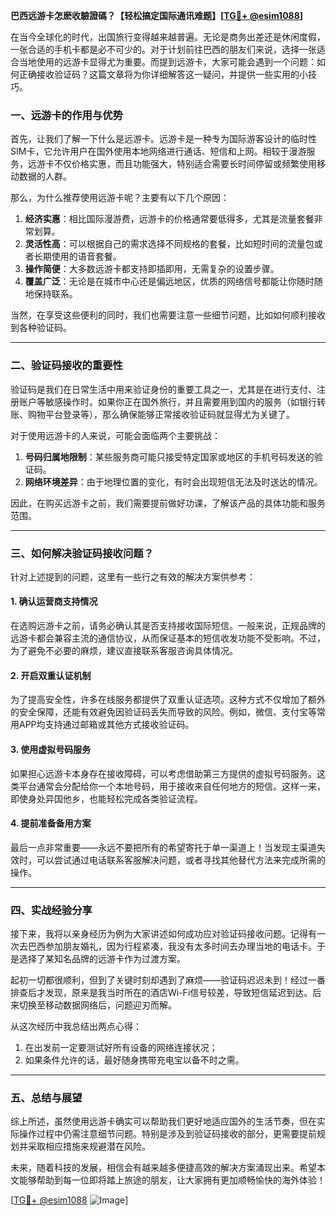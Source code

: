 **巴西远游卡怎麽收驗證碼？【轻松搞定国际通讯难题】[[TG💪+ @esim1088](https://t.me/s/esim1088)]**

在当今全球化的时代，出国旅行变得越来越普遍。无论是商务出差还是休闲度假，一张合适的手机卡都是必不可少的。对于计划前往巴西的朋友们来说，选择一张适合当地使用的远游卡显得尤为重要。而提到远游卡，大家可能会遇到一个问题：如何正确接收验证码？这篇文章将为你详细解答这一疑问，并提供一些实用的小技巧。

### 一、远游卡的作用与优势

首先，让我们了解一下什么是远游卡。远游卡是一种专为国际游客设计的临时性SIM卡，它允许用户在国外使用本地网络进行通话、短信和上网。相较于漫游服务，远游卡不仅价格实惠，而且功能强大，特别适合需要长时间停留或频繁使用移动数据的人群。

那么，为什么推荐使用远游卡呢？主要有以下几个原因：
1. **经济实惠**：相比国际漫游费，远游卡的价格通常要低得多，尤其是流量套餐非常划算。
2. **灵活性高**：可以根据自己的需求选择不同规格的套餐，比如短时间的流量包或者长期使用的语音套餐。
3. **操作简便**：大多数远游卡都支持即插即用，无需复杂的设置步骤。
4. **覆盖广泛**：无论是在城市中心还是偏远地区，优质的网络信号都能让你随时随地保持联系。

当然，在享受这些便利的同时，我们也需要注意一些细节问题，比如如何顺利接收到各种验证码。

---

### 二、验证码接收的重要性

验证码是我们在日常生活中用来验证身份的重要工具之一，尤其是在进行支付、注册账户等敏感操作时。如果你正在国外旅行，并且需要用到国内的服务（如银行转账、购物平台登录等），那么确保能够正常接收验证码就显得尤为关键了。

对于使用远游卡的人来说，可能会面临两个主要挑战：
1. **号码归属地限制**：某些服务商可能只接受特定国家或地区的手机号码发送的验证码。
2. **网络环境差异**：由于地理位置的变化，有时会出现短信无法及时送达的情况。

因此，在购买远游卡之前，我们需要提前做好功课，了解该产品的具体功能和服务范围。

---

### 三、如何解决验证码接收问题？

针对上述提到的问题，这里有一些行之有效的解决方案供参考：

#### 1. 确认运营商支持情况
在选购远游卡之前，请务必确认其是否支持接收国际短信。一般来说，正规品牌的远游卡都会兼容主流的通信协议，从而保证基本的短信收发功能不受影响。不过，为了避免不必要的麻烦，建议直接联系客服咨询具体情况。

#### 2. 开启双重认证机制
为了提高安全性，许多在线服务都提供了双重认证选项。这种方式不仅增加了额外的安全保障，还能有效避免因验证码丢失而导致的风险。例如，微信、支付宝等常用APP均支持通过邮箱或其他方式接收验证码。

#### 3. 使用虚拟号码服务
如果担心远游卡本身存在接收障碍，可以考虑借助第三方提供的虚拟号码服务。这类平台通常会分配给你一个本地号码，用于接收来自任何地方的短信。这样一来，即使身处异国他乡，也能轻松完成各类验证流程。

#### 4. 提前准备备用方案
最后一点非常重要——永远不要把所有的希望寄托于单一渠道上！当发现主渠道失效时，可以尝试通过电话联系客服解决问题，或者寻找其他替代方法来完成所需的操作。

---

### 四、实战经验分享

接下来，我将以亲身经历为例为大家讲述如何成功应对验证码接收问题。记得有一次去巴西参加朋友婚礼，因为行程紧凑，我没有太多时间去办理当地的电话卡。于是选择了某知名品牌的远游卡作为过渡方案。

起初一切都很顺利，但到了关键时刻却遇到了麻烦——验证码迟迟未到！经过一番排查后才发现，原来是我当时所在的酒店Wi-Fi信号较差，导致短信延迟到达。后来切换至移动数据网络后，问题迎刃而解。

从这次经历中我总结出两点心得：
1. 在出发前一定要测试好所有设备的网络连接状况；
2. 如果条件允许的话，最好随身携带充电宝以备不时之需。

---

### 五、总结与展望

综上所述，虽然使用远游卡确实可以帮助我们更好地适应国外的生活节奏，但在实际操作过程中仍需注意细节问题。特别是涉及到验证码接收的部分，更需要提前规划并采取相应措施来规避潜在风险。

未来，随着科技的发展，相信会有越来越多便捷高效的解决方案涌现出来。希望本文能够帮助到每一位即将踏上旅途的朋友，让大家拥有更加顺畅愉快的海外体验！

[[TG💪+ @esim1088](https://t.me/s/esim1088) ![Image](https://i.postimg.cc/4NQfJmqS/Snipaste-2025-05-13-00-14-12.png)]